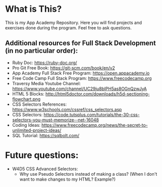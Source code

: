 # What is This?

This is my App Academy Repository. Here you will find projects and exercises done during the program.
Feel free to ask questions.

## Additional resources for Full Stack Development (in no particular order):
- Ruby Doc: https://ruby-doc.org/
- Pro Git Free Book: https://git-scm.com/book/en/v2
- App Academy Full Stack Free Program: https://open.appacademy.io
- Free Code Camp Full Stack Program: https://www.freecodecamp.org
- Traversy Media Youtube Channel: https://www.youtube.com/channel/UC29ju8bIPH5as8OGnQzwJyA
- HTML 5 Blocks: http://html5doctor.com/downloads/h5d-sectioning-flowchart.png
- CSS Selectors References: https://www.w3schools.com/cssref/css_selectors.asp
- CSS Selectors: https://code.tutsplus.com/tutorials/the-30-css-selectors-you-must-memorize--net-16048
- Coding Ideas: https://www.freecodecamp.org/news/the-secret-to-unlimited-project-ideas/
- SQL Tutorial: https://sqlbolt.com/

# Future questions:
- W4D5 CSS Advanced Selectors:
	- Why use Pseudo Selectors instead of making a class? (When I don't want to make changes to my HTML? Example?)
